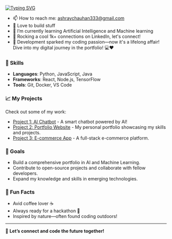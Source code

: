 [![Typing SVG](https://readme-typing-svg.demolab.com?font=Fira+Code&size=19&pause=1000&width=435&lines=Hi%2CI%E2%80%99m+%40codewithAshX+%5B+Ashray+Chauhan%5D)](https://git.io/typing-svg)

- 📫 How to reach me: ashraychauhan333@gmail.com
- 💞️ Love to build stuff 
- 🌱 I’m currently learning Artificial Intelligence and Machine learning
- 🔗 Rocking a cool 1k+ connections on LinkedIn, let's connect!
- 🚀 Development sparked my coding passion—now it's a lifelong affair! Dive into my digital journey in the portfolio! 💻❤️

### 🌟 Skills
- **Languages**: Python, JavaScript, Java
- **Frameworks**: React, Node.js, TensorFlow
- **Tools**: Git, Docker, VS Code

### 📈 My Projects
Check out some of my work:
- [Project 1: AI Chatbot](https://github.com/yourusername/project1) - A smart chatbot powered by AI!
- [Project 2: Portfolio Website](https://github.com/yourusername/portfolio) - My personal portfolio showcasing my skills and projects.
- [Project 3: E-commerce App](https://github.com/yourusername/project3) - A full-stack e-commerce platform.

### 🎯 Goals
- Build a comprehensive portfolio in AI and Machine Learning.
- Contribute to open-source projects and collaborate with fellow developers.
- Expand my knowledge and skills in emerging technologies.

### 📝 Fun Facts
- Avid coffee lover ☕
- Always ready for a hackathon 🎉
- Inspired by nature—often found coding outdoors!

---

🌟 **Let’s connect and code the future together!**

<!---
codewithAshX/codewithAshX is a ✨ special ✨ repository because its `README.md` (this file) appears on your GitHub profile.
You can click the Preview link to take a look at your changes.
--->
